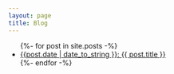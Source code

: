 ```yaml
---
layout: page
title: Blog
---
```


<ul>
  {%- for post in site.posts -%}
    <li>
     <a href="{{ post.url }}">{{post.date | date_to_string }}: {{ post.title }}</a>
    </li>
  {%- endfor -%}
</ul>
